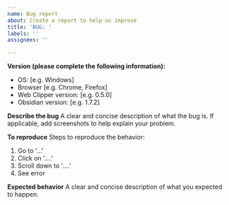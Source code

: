 ```yaml
---
name: Bug report
about: Create a report to help us improve
title: 'BUG: '
labels: ''
assignees: ''

---
```


**Version (please complete the following information):**
 - OS: [e.g. Windows]
 - Browser [e.g. Chrome, Firefox]
 - Web Clipper version: [e.g. 0.5.0]
- Obsidian version: [e.g. 1.7.2]

**Describe the bug**
A clear and concise description of what the bug is. If applicable, add screenshots to help explain your problem.

**To reproduce**
Steps to reproduce the behavior:
1. Go to '...'
2. Click on '....'
3. Scroll down to '....'
4. See error

**Expected behavior**
A clear and concise description of what you expected to happen.
